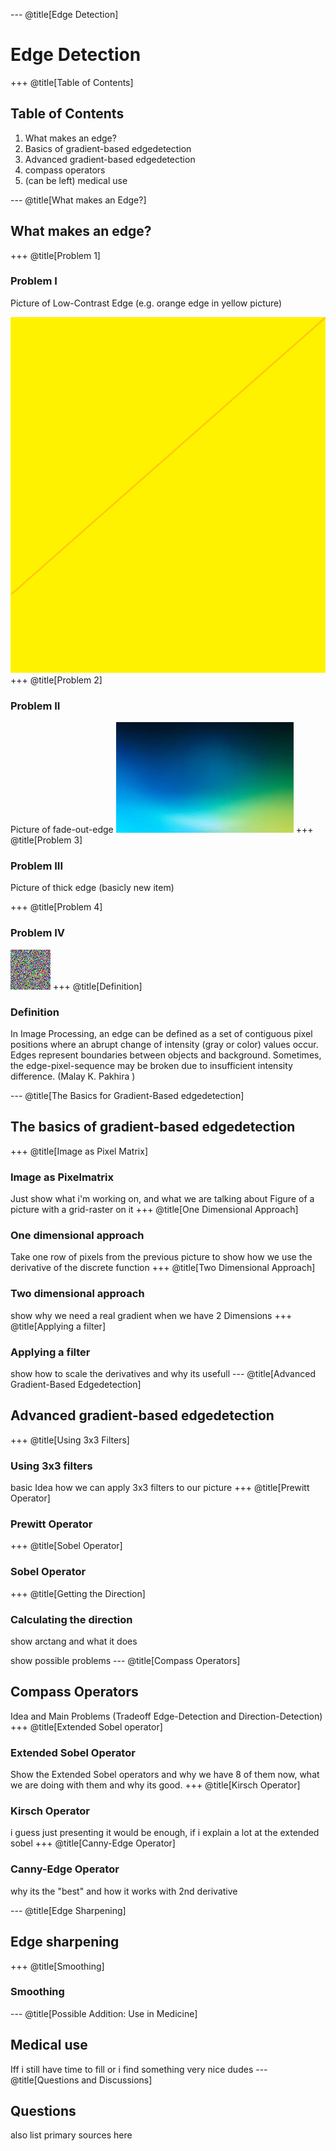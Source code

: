 --- @title[Edge Detection]
# Edge Detection

+++ @title[Table of Contents]
## Table of Contents
1. What makes an edge?
2. Basics of gradient-based edgedetection
3. Advanced gradient-based edgedetection
4. compass operators
5. (can be left) medical use

--- @title[What makes an Edge?]
## What makes an edge?

+++ @title[Problem 1]
### Problem I
Picture of Low-Contrast Edge (e.g. orange edge in yellow picture)

![Image](/template/img/SimColour.png)
+++ @title[Problem 2]
### Problem II
Picture of fade-out-edge
![Image](/template/img/gradientchange.jpg)
+++ @title[Problem 3]
### Problem III
Picture of thick edge (basicly new item)

+++ @title[Problem 4]
### Problem IV
![Image](/template/img/noise.png )
+++ @title[Definition]
### Definition
In Image Processing, an edge can be defined as a set of contiguous pixel positions where an abrupt change of intensity (gray or color) values occur. Edges represent boundaries between objects and background. Sometimes, the edge-pixel-sequence may be broken due to insufficient intensity difference. (Malay K. Pakhira )

--- @title[The Basics for Gradient-Based edgedetection]
## The basics of gradient-based edgedetection

+++ @title[Image as Pixel Matrix]
### Image as Pixelmatrix
Just show what i'm working on, and what we are talking about
Figure of a picture with a grid-raster on it
+++ @title[One Dimensional Approach]
### One dimensional approach
Take one row of pixels from the previous picture to show how we use the derivative of the discrete function
+++ @title[Two Dimensional Approach]
### Two dimensional approach
show why we need a real gradient when we have 2 Dimensions
+++ @title[Applying a filter]
### Applying a filter
show how to scale the derivatives and why its usefull
--- @title[Advanced Gradient-Based Edgedetection]
## Advanced gradient-based edgedetection
+++ @title[Using 3x3 Filters]
### Using 3x3 filters
basic Idea how we can apply 3x3 filters to our picture
+++ @title[Prewitt Operator]
### Prewitt Operator
+++ @title[Sobel Operator]
### Sobel Operator
+++ @title[Getting the Direction]
### Calculating the direction
show arctang and what it does

show possible problems
--- @title[Compass Operators]
## Compass Operators
Idea and Main Problems (Tradeoff Edge-Detection and Direction-Detection)
+++ @title[Extended Sobel operator]
### Extended Sobel Operator
Show the Extended Sobel operators and why we have 8 of them now, what we are doing with them and why its good.
+++ @title[Kirsch Operator]
### Kirsch Operator
i guess just presenting it would be enough, if i explain a lot at the extended sobel
+++ @title[Canny-Edge Operator]
### Canny-Edge Operator
why its the "best" and how it works with 2nd derivative

--- @title[Edge Sharpening]
## Edge sharpening
+++ @title[Smoothing]
### Smoothing
--- @title[Possible Addition: Use in Medicine]
## Medical use
Iff i still have time to fill or i find something very nice dudes
--- @title[Questions and Discussions]
## Questions
also list primary sources here